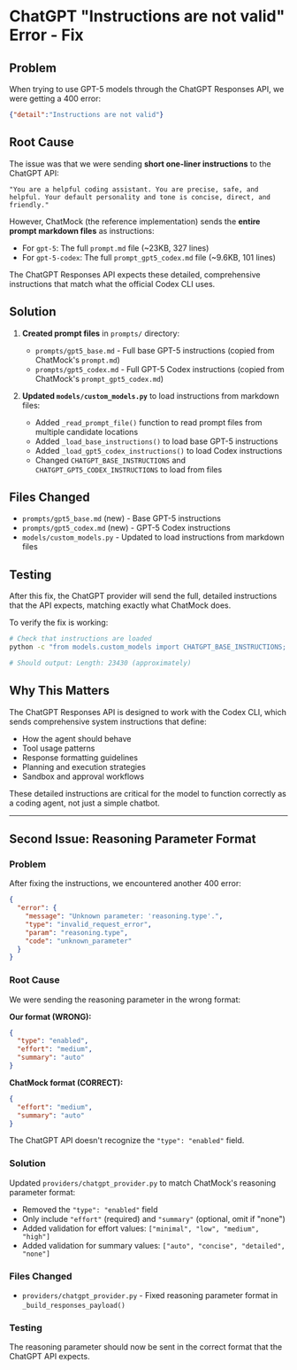 # ChatGPT "Instructions are not valid" Error - Fix

## Problem

When trying to use GPT-5 models through the ChatGPT Responses API, we were getting a 400 error:

```json
{"detail":"Instructions are not valid"}
```

## Root Cause

The issue was that we were sending **short one-liner instructions** to the ChatGPT API:

```
"You are a helpful coding assistant. You are precise, safe, and helpful. Your default personality and tone is concise, direct, and friendly."
```

However, ChatMock (the reference implementation) sends the **entire prompt markdown files** as instructions:
- For `gpt-5`: The full `prompt.md` file (~23KB, 327 lines)
- For `gpt-5-codex`: The full `prompt_gpt5_codex.md` file (~9.6KB, 101 lines)

The ChatGPT Responses API expects these detailed, comprehensive instructions that match what the official Codex CLI uses.

## Solution

1. **Created prompt files** in `prompts/` directory:
   - `prompts/gpt5_base.md` - Full base GPT-5 instructions (copied from ChatMock's `prompt.md`)
   - `prompts/gpt5_codex.md` - Full GPT-5 Codex instructions (copied from ChatMock's `prompt_gpt5_codex.md`)

2. **Updated `models/custom_models.py`** to load instructions from markdown files:
   - Added `_read_prompt_file()` function to read prompt files from multiple candidate locations
   - Added `_load_base_instructions()` to load base GPT-5 instructions
   - Added `_load_gpt5_codex_instructions()` to load Codex instructions
   - Changed `CHATGPT_BASE_INSTRUCTIONS` and `CHATGPT_GPT5_CODEX_INSTRUCTIONS` to load from files

## Files Changed

- `prompts/gpt5_base.md` (new) - Base GPT-5 instructions
- `prompts/gpt5_codex.md` (new) - GPT-5 Codex instructions
- `models/custom_models.py` - Updated to load instructions from markdown files

## Testing

After this fix, the ChatGPT provider will send the full, detailed instructions that the API expects, matching exactly what ChatMock does.

To verify the fix is working:

```bash
# Check that instructions are loaded
python -c "from models.custom_models import CHATGPT_BASE_INSTRUCTIONS; print(f'Length: {len(CHATGPT_BASE_INSTRUCTIONS)}')"

# Should output: Length: 23430 (approximately)
```

## Why This Matters

The ChatGPT Responses API is designed to work with the Codex CLI, which sends comprehensive system instructions that define:
- How the agent should behave
- Tool usage patterns
- Response formatting guidelines
- Planning and execution strategies
- Sandbox and approval workflows

These detailed instructions are critical for the model to function correctly as a coding agent, not just a simple chatbot.

---

## Second Issue: Reasoning Parameter Format

### Problem

After fixing the instructions, we encountered another 400 error:

```json
{
  "error": {
    "message": "Unknown parameter: 'reasoning.type'.",
    "type": "invalid_request_error",
    "param": "reasoning.type",
    "code": "unknown_parameter"
  }
}
```

### Root Cause

We were sending the reasoning parameter in the wrong format:

**Our format (WRONG):**
```json
{
  "type": "enabled",
  "effort": "medium",
  "summary": "auto"
}
```

**ChatMock format (CORRECT):**
```json
{
  "effort": "medium",
  "summary": "auto"
}
```

The ChatGPT API doesn't recognize the `"type": "enabled"` field.

### Solution

Updated `providers/chatgpt_provider.py` to match ChatMock's reasoning parameter format:
- Removed the `"type": "enabled"` field
- Only include `"effort"` (required) and `"summary"` (optional, omit if "none")
- Added validation for effort values: `["minimal", "low", "medium", "high"]`
- Added validation for summary values: `["auto", "concise", "detailed", "none"]`

### Files Changed

- `providers/chatgpt_provider.py` - Fixed reasoning parameter format in `_build_responses_payload()`

### Testing

The reasoning parameter should now be sent in the correct format that the ChatGPT API expects.
